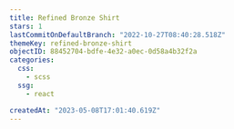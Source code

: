 ```yaml
---
title: Refined Bronze Shirt
stars: 1
lastCommitOnDefaultBranch: "2022-10-27T08:40:28.518Z"
themeKey: refined-bronze-shirt
objectID: 88452704-bdfe-4e32-a0ec-0d58a4b32f2a
categories:
  css:
    - scss
  ssg:
    - react

createdAt: "2023-05-08T17:01:40.619Z"
---
```

